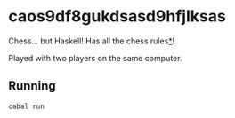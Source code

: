 # caos9df8gukdsasd9hfjlksas

Chess... but Haskell! Has all the chess rules[*](https://github.com/Garklein/caos9df8gukdsasd9hfjlksas/blob/main/app/Main.hs#L342)!

Played with two players on the same computer.

## Running
```
cabal run
```
